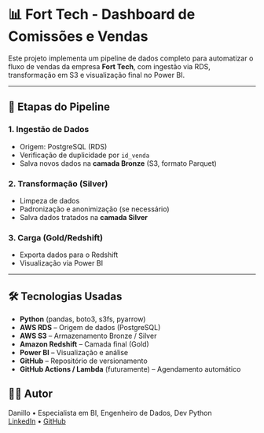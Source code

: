 # 📊 Fort Tech - Dashboard de Comissões e Vendas

Este projeto implementa um pipeline de dados completo para automatizar o fluxo de vendas da empresa  **Fort Tech**, com ingestão via RDS, transformação em S3 e visualização final no Power BI.

---

## 🔁 Etapas do Pipeline

### 1. **Ingestão de Dados**
- Origem: PostgreSQL (RDS)
- Verificação de duplicidade por `id_venda`
- Salva novos dados na **camada Bronze** (S3, formato Parquet)

### 2. **Transformação (Silver)**
- Limpeza de dados
- Padronização e anonimização (se necessário)
- Salva dados tratados na **camada Silver**

### 3. **Carga (Gold/Redshift)**
- Exporta dados para o Redshift
- Visualização via Power BI

---

## 🛠️ Tecnologias Usadas

- **Python** (pandas, boto3, s3fs, pyarrow)
- **AWS RDS** – Origem de dados (PostgreSQL)
- **AWS S3** – Armazenamento Bronze / Silver
- **Amazon Redshift** – Camada final (Gold)
- **Power BI** – Visualização e análise
- **GitHub** – Repositório de versionamento
- **GitHub Actions / Lambda** (futuramente) – Agendamento automático

## 👨‍💻 Autor

Danillo • Especialista em BI, Engenheiro de Dados, Dev Python  
[LinkedIn](www.linkedin.com/in/danillo-r-8561192a2) • [GitHub](https://github.com/Dan-2912)

